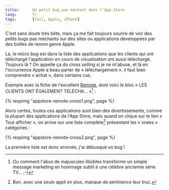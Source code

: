 ```yaml
---
title:      Un petit bug pas méchant dans l'App Store
lang:       fr
tags:       [fail, Apple, iPhone]
---
```


C'est sans doute très bête, mais ça me fait toujours sourire de voir des petits bugs pas méchants sur des sites ou applications développées par des boîtes de renom genre Apple.


Là, le micro bug est dans la liste des applications que les clients qui ont téléchargé l'application en cours de visualisation ont aussi téléchargé. Toujours là ? On appelle ça du *cross selling* si je ne m'abuse, et là en l'occurrence Apple a beau parler de « téléchargement », il faut bien comprendre « achat », dans certains cas.

Exemple avec la fiche de l'excellent [Remote](http://www.happy-iphone.com/applications/musique/remote-pour-piloter-itunes-et-apple-tv-depuis-un-iphone), dont voici le bloc « LES CLIENTS ONT ÉGALEMENT TÉLÉCHA… »[^1] :

{% respimg "appstore-remote-cross1.png", page %}


Alors certes, toutes ces applications sont bien des divertissements, comme la plupart des applications de l'App Store, mais quand on clique sur le lien « Tout afficher », on arrive sur une liste complète[^2] présentant les « vraies » catégories :

{% respimg "appstore-remote-cross2.png", page %}


La première liste est donc erronée, j'ai débusqué un bug !


[^1]: Ou comment l'abus de majuscules illisibles transforme un simple message marketing en hommage subtil à une célèbre ancienne série TV… ;-)

[^2]: Bon, avec une seule appli en plus, manque de pertinence leur truc.
